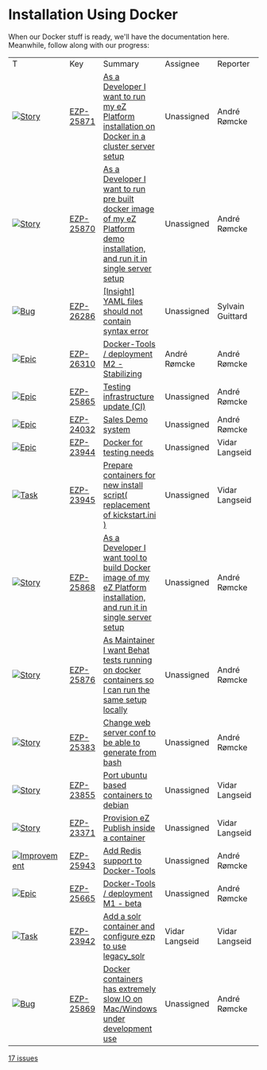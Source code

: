#  Installation Using Docker

When our Docker stuff is ready, we'll have the documentation here. Meanwhile, follow along with our progress:

|                                                                                                                                 |                                                                |                                                                                                                                                                                 |                |                  |                                                                      |          |            |              |              |     |
|---------------------------------------------------------------------------------------------------------------------------------|----------------------------------------------------------------|---------------------------------------------------------------------------------------------------------------------------------------------------------------------------------|----------------|------------------|----------------------------------------------------------------------|----------|------------|--------------|--------------|-----|
| T                                                                                                                               | Key                                                            | Summary                                                                                                                                                                         | Assignee       | Reporter         | P                                                                    | Status   | Resolution | Created      | Updated      | Due |
| [![Story](https://jira.ez.no/images/icons/issuetypes/story.png)](https://jira.ez.no/browse/EZP-25871?src=confmacro)             | [EZP-25871](https://jira.ez.no/browse/EZP-25871?src=confmacro) | [As a Developer I want to run my eZ Platform installation on Docker in a cluster server setup](https://jira.ez.no/browse/EZP-25871?src=confmacro)                               | Unassigned     | André Rømcke     | ![High](https://jira.ez.no/images/icons/priorities/major.png)        |  Open    | Unresolved | Jun 09, 2016 | Jun 09, 2016 |     |
| [![Story](https://jira.ez.no/images/icons/issuetypes/story.png)](https://jira.ez.no/browse/EZP-25870?src=confmacro)             | [EZP-25870](https://jira.ez.no/browse/EZP-25870?src=confmacro) | [As a Developer I want to run pre built docker image of my eZ Platform demo installation, and run it in single server setup](https://jira.ez.no/browse/EZP-25870?src=confmacro) | Unassigned     | André Rømcke     | ![High](https://jira.ez.no/images/icons/priorities/major.png)        |  Open    | Unresolved | Jun 09, 2016 | Jun 09, 2016 |     |
| [![Bug](https://jira.ez.no/images/icons/issuetypes/bug.png)](https://jira.ez.no/browse/EZP-26286?src=confmacro)                 | [EZP-26286](https://jira.ez.no/browse/EZP-26286?src=confmacro) | [\[Insight\] YAML files should not contain syntax error](https://jira.ez.no/browse/EZP-26286?src=confmacro)                                                                     | Unassigned     | Sylvain Guittard | ![High](https://jira.ez.no/images/icons/priorities/major.png)        |  Open    | Unresolved | Sep 12, 2016 | Oct 26, 2016 |     |
| [![Epic](https://jira.ez.no/images/icons/issuetypes/epic.png)](https://jira.ez.no/browse/EZP-26310?src=confmacro)               | [EZP-26310](https://jira.ez.no/browse/EZP-26310?src=confmacro) | [Docker-Tools / deployment M2 - Stabilizing](https://jira.ez.no/browse/EZP-26310?src=confmacro)                                                                                 | André Rømcke   | André Rømcke     | ![High](https://jira.ez.no/images/icons/priorities/major.png)        |  Open    | Unresolved | Sep 14, 2016 | Feb 20, 2017 |     |
| [![Epic](https://jira.ez.no/images/icons/issuetypes/epic.png)](https://jira.ez.no/browse/EZP-25865?src=confmacro)               | [EZP-25865](https://jira.ez.no/browse/EZP-25865?src=confmacro) | [Testing infrastructure update (CI)](https://jira.ez.no/browse/EZP-25865?src=confmacro)                                                                                         | Unassigned     | André Rømcke     | ![Critical](https://jira.ez.no/images/icons/priorities/critical.png) |  Open    | Unresolved | Jun 08, 2016 | Jan 17, 2017 |     |
| [![Epic](https://jira.ez.no/images/icons/issuetypes/epic.png)](https://jira.ez.no/browse/EZP-24032?src=confmacro)               | [EZP-24032](https://jira.ez.no/browse/EZP-24032?src=confmacro) | [Sales Demo system](https://jira.ez.no/browse/EZP-24032?src=confmacro)                                                                                                          | Unassigned     | André Rømcke     | ![High](https://jira.ez.no/images/icons/priorities/major.png)        |  Closed  | Done       | Feb 18, 2015 | Jan 19, 2016 |     |
| [![Epic](https://jira.ez.no/images/icons/issuetypes/epic.png)](https://jira.ez.no/browse/EZP-23944?src=confmacro)               | [EZP-23944](https://jira.ez.no/browse/EZP-23944?src=confmacro) | [Docker for testing needs](https://jira.ez.no/browse/EZP-23944?src=confmacro)                                                                                                   | Unassigned     | Vidar Langseid   | ![High](https://jira.ez.no/images/icons/priorities/major.png)        |  Closed  | Fixed      | Jan 28, 2015 | Sep 14, 2016 |     |
| [![Task](https://jira.ez.no/images/icons/issuetypes/task.png)](https://jira.ez.no/browse/EZP-23945?src=confmacro)               | [EZP-23945](https://jira.ez.no/browse/EZP-23945?src=confmacro) | [Prepare containers for new install script( replacement of kickstart.ini )](https://jira.ez.no/browse/EZP-23945?src=confmacro)                                                  | Unassigned     | Vidar Langseid   | ![High](https://jira.ez.no/images/icons/priorities/major.png)        |  Closed  | Fixed      | Jan 28, 2015 | Feb 24, 2015 |     |
| [![Story](https://jira.ez.no/images/icons/issuetypes/story.png)](https://jira.ez.no/browse/EZP-25868?src=confmacro)             | [EZP-25868](https://jira.ez.no/browse/EZP-25868?src=confmacro) | [As a Developer I want tool to build Docker image of my eZ Platform installation, and run it in single server setup](https://jira.ez.no/browse/EZP-25868?src=confmacro)         | Unassigned     | André Rømcke     | ![High](https://jira.ez.no/images/icons/priorities/major.png)        |  Closed  | Fixed      | Jun 09, 2016 | Aug 24, 2016 |     |
| [![Story](https://jira.ez.no/images/icons/issuetypes/story.png)](https://jira.ez.no/browse/EZP-25876?src=confmacro)             | [EZP-25876](https://jira.ez.no/browse/EZP-25876?src=confmacro) | [As Maintainer I want Behat tests running on docker containers so I can run the same setup locally](https://jira.ez.no/browse/EZP-25876?src=confmacro)                          | Unassigned     | André Rømcke     | ![High](https://jira.ez.no/images/icons/priorities/major.png)        |  Closed  | Fixed      | Jun 13, 2016 | Jun 15, 2016 |     |
| [![Story](https://jira.ez.no/images/icons/issuetypes/story.png)](https://jira.ez.no/browse/EZP-25383?src=confmacro)             | [EZP-25383](https://jira.ez.no/browse/EZP-25383?src=confmacro) | [Change web server conf to be able to generate from bash](https://jira.ez.no/browse/EZP-25383?src=confmacro)                                                                    | Unassigned     | André Rømcke     | ![High](https://jira.ez.no/images/icons/priorities/major.png)        |  Closed  | Fixed      | Jan 14, 2016 | Feb 10, 2016 |     |
| [![Story](https://jira.ez.no/images/icons/issuetypes/story.png)](https://jira.ez.no/browse/EZP-23855?src=confmacro)             | [EZP-23855](https://jira.ez.no/browse/EZP-23855?src=confmacro) | [Port ubuntu based containers to debian](https://jira.ez.no/browse/EZP-23855?src=confmacro)                                                                                     | Unassigned     | Vidar Langseid   | ![High](https://jira.ez.no/images/icons/priorities/major.png)        |  Closed  | Fixed      | Jan 07, 2015 | Mar 04, 2015 |     |
| [![Story](https://jira.ez.no/images/icons/issuetypes/story.png)](https://jira.ez.no/browse/EZP-23371?src=confmacro)             | [EZP-23371](https://jira.ez.no/browse/EZP-23371?src=confmacro) | [Provision eZ Publish inside a container](https://jira.ez.no/browse/EZP-23371?src=confmacro)                                                                                    | Unassigned     | Vidar Langseid   | ![High](https://jira.ez.no/images/icons/priorities/major.png)        |  Closed  | Fixed      | Sep 24, 2014 | Mar 04, 2015 |     |
| [![Improvement](https://jira.ez.no/images/icons/issuetypes/improvement.png)](https://jira.ez.no/browse/EZP-25943?src=confmacro) | [EZP-25943](https://jira.ez.no/browse/EZP-25943?src=confmacro) | [Add Redis support to Docker-Tools](https://jira.ez.no/browse/EZP-25943?src=confmacro)                                                                                          | Unassigned     | André Rømcke     | ![High](https://jira.ez.no/images/icons/priorities/major.png)        |  Closed  | Fixed      | Jun 23, 2016 | Sep 11, 2016 |     |
| [![Epic](https://jira.ez.no/images/icons/issuetypes/epic.png)](https://jira.ez.no/browse/EZP-25665?src=confmacro)               | [EZP-25665](https://jira.ez.no/browse/EZP-25665?src=confmacro) | [Docker-Tools / deployment M1 - beta](https://jira.ez.no/browse/EZP-25665?src=confmacro)                                                                                        | Unassigned     | André Rømcke     | ![High](https://jira.ez.no/images/icons/priorities/major.png)        |  Closed  | Obsolete   | Apr 09, 2016 | Jan 17, 2017 |     |
| [![Task](https://jira.ez.no/images/icons/issuetypes/task.png)](https://jira.ez.no/browse/EZP-23942?src=confmacro)               | [EZP-23942](https://jira.ez.no/browse/EZP-23942?src=confmacro) | [Add a solr container and configure ezp to use legacy\_solr](https://jira.ez.no/browse/EZP-23942?src=confmacro)                                                                 | Vidar Langseid | Vidar Langseid   | ![High](https://jira.ez.no/images/icons/priorities/major.png)        |  Backlog | Unresolved | Jan 28, 2015 | Jul 21, 2015 |     |
| [![Bug](https://jira.ez.no/images/icons/issuetypes/bug.png)](https://jira.ez.no/browse/EZP-25869?src=confmacro)                 | [EZP-25869](https://jira.ez.no/browse/EZP-25869?src=confmacro) | [Docker containers has extremely slow IO on Mac/Windows under development use](https://jira.ez.no/browse/EZP-25869?src=confmacro)                                               | Unassigned     | André Rømcke     | ![High](https://jira.ez.no/images/icons/priorities/major.png)        |  Backlog | Unresolved | Jun 09, 2016 | Oct 24, 2016 |     |

 [17 issues](https://jira.ez.no/secure/IssueNavigator.jspa?reset=true&jqlQuery=component+%3D+%22Deployment+%3E+Docker+Containers%22+AND+project+%3D+EZP+ORDER+BY+status+ASC&src=confmacro "View all matching issues in JIRA.")

 
